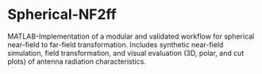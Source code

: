 # Spherical-NF2ff
MATLAB-Implementation of a modular and validated workflow for spherical near-field to far-field transformation. Includes synthetic near-field simulation, field transformation, and visual evaluation (3D, polar, and cut plots) of antenna radiation characteristics.
